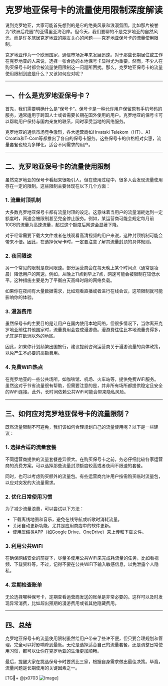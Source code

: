 # 克罗地亚保号卡的流量使用限制深度解读

说到克罗地亚，大家可能首先想到的是它的绝美风景和浪漫氛围，比如那片被誉为“欧洲后花园”的亚得里亚海沿岸。但今天，我们要聊的不是克罗地亚的自然风光，而是许多旅居克罗地亚的朋友关心的问题——克罗地亚保号卡的流量使用限制。

克罗地亚作为一个欧洲国家，通信市场近年来发展迅速。对于那些长期居住或工作在克罗地亚的人来说，选择一张合适的本地保号卡显得尤为重要。然而，不少人在购买保号卡时都会被流量使用限制这一问题所困扰。那么，克罗地亚保号卡的流量使用限制到底是什么？又该如何应对呢？

---

## 一、什么是克罗地亚保号卡？

首先，我们需要明确什么是“保号卡”。保号卡是一种允许用户保留原有手机号码的服务，通常适用于跨国人士或者需要长期在国外使用的用户。克罗地亚的保号卡可以帮助用户保持与国内亲友的联系，同时享受当地的网络服务。

克罗地亚的通信市场竞争激烈，各大运营商如Hrvatski Telekom（HT）、A1 Croatia和T-Com等都推出了各自的保号卡服务。这些保号卡的价格相对实惠，流量套餐也较为多样化，适合不同需求的用户。

---

## 二、克罗地亚保号卡的流量使用限制

虽然克罗地亚的保号卡看起来很吸引人，但在使用过程中，很多人会发现流量使用存在一定的限制。这些限制主要体现在以下几个方面：

### 1. **流量封顶机制**
   大多数克罗地亚保号卡都有流量封顶的设定。这意味着当用户的流量消耗达到一定额度时，网速会被限制甚至完全停止服务。例如，某运营商可能会规定每月前10GB的流量为高速流量，超过这个额度后网速会显著下降。

   对于经常需要下载大文件或者在线观看高清视频的用户来说，这种封顶机制可能会带来不便。因此，在选择保号卡时，一定要注意了解其流量封顶的具体规则。

### 2. **夜间限速**
   另一个常见的限制是夜间限速。部分运营商会在每天晚上某个时间点（通常是凌晨）降低用户的网速。例如，从晚上11点到早上7点，网速可能会被限制在较低水平。这种措施主要是为了平衡白天高峰时段的网络负载。

   如果你在夜间有大量数据需求，比如观看直播或者进行在线会议，这项限制就可能影响你的体验。

### 3. **漫游费用**
   虽然保号卡的主要目的是让用户在国内使用本地网络，但很多情况下，当你离开克罗地亚前往其他国家时，流量费用会变成漫游费。漫游费往往比本地流量贵得多，尤其是在欧洲以外的地区。

   因此，如果你计划频繁出国旅行，建议提前咨询运营商关于漫游流量的具体政策，以免产生不必要的高额费用。

### 4. **免费WiFi热点**
   在克罗地亚的一些公共场所，如咖啡馆、机场、火车站等，提供免费WiFi服务。虽然这对于节省流量很有帮助，但需要注意的是，并非所有场所都提供稳定且安全的WiFi连接。此外，长时间依赖公共WiFi可能会带来隐私风险。

---

## 三、如何应对克罗地亚保号卡的流量限制？

既然流量限制不可避免，我们该如何合理规划自己的流量使用呢？以下是一些建议：

### 1. **选择合适的流量套餐**
   不同运营商提供的流量套餐差异很大。在购买保号卡之前，务必仔细比较各家运营商的资费方案。可以选择那些流量封顶额度较高或者夜间不限速的套餐。

   同时，也可以考虑购买额外的流量包。有些运营商允许用户按需购买临时流量包，以应对突发的大流量需求。

### 2. **优化日常使用习惯**
   为了减少流量浪费，可以尝试以下方法：
   - 下载离线地图和音乐，避免在线导航或听歌时消耗流量。
   - 关闭自动更新功能，尤其是应用商店中的软件更新。
   - 使用压缩类APP（如Google Drive、OneDrive）来上传和下载文件。

### 3. **利用公共WiFi**
   在确保网络安全的前提下，尽量多使用公共WiFi来完成耗流量的任务，比如看视频、下载资料等。不过，记得不要在公共WiFi下输入敏感信息，以免泄露个人隐私。

### 4. **定期检查账单**
   无论选择哪种保号卡，定期查看运营商发送的账单是非常必要的。这样可以及时发现异常消费，比如超出预期的漫游费用或者其他隐藏费用。

---

## 四、总结

克罗地亚保号卡的流量使用限制虽然给用户带来了些许不便，但只要合理规划和管理，完全可以将影响降到最低。无论是选择适合自己的流量套餐，还是调整日常使用习惯，都可以让你在克罗地亚的生活更加顺畅。

最后，提醒大家在挑选保号卡时要货比三家，根据自身需求做出最佳决策。毕竟，流量问题是长期使用的关键因素之一。

[TG💪+ @jx0703 ![Image](https://github.com/user-attachments/assets/dbca1d08-cadb-493c-b0ec-ad6f7a83f270)]